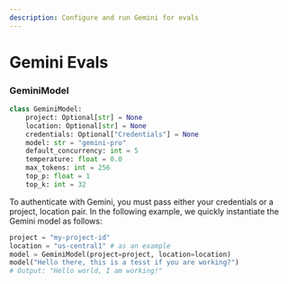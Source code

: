 ```yaml
---
description: Configure and run Gemini for evals
---
```


# Gemini Evals

### GeminiModel

```python
class GeminiModel:
    project: Optional[str] = None
    location: Optional[str] = None
    credentials: Optional["Credentials"] = None
    model: str = "gemini-pro"
    default_concurrency: int = 5
    temperature: float = 0.0
    max_tokens: int = 256
    top_p: float = 1
    top_k: int = 32
```

To authenticate with Gemini, you must pass either your credentials or a project, location pair. In the following example, we quickly instantiate the Gemini model as follows:

```python
project = "my-project-id"
location = "us-central1" # as an example
model = GeminiModel(project=project, location=location)
model("Hello there, this is a tesst if you are working?")
# Output: "Hello world, I am working!"
```
